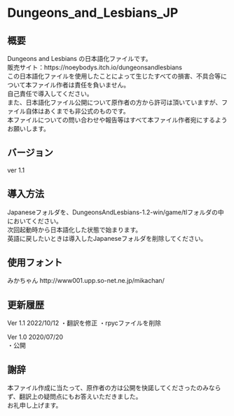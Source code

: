 # Dungeons_and_Lesbians_JP
<h2>概要</h2>
Dungeons and Lesbians の日本語化ファイルです。<br>
販売サイト：https://noeybodys.itch.io/dungeonsandlesbians <br>
この日本語化ファイルを使用したことによって生じたすべての損害、不具合等について本ファイル作者は責任を負いません。<br>
自己責任で導入してください。<br>
また、日本語化ファイル公開について原作者の方から許可は頂いていますが、ファイル自体はあくまでも非公式のものです。<br>
本ファイルについての問い合わせや報告等はすべて本ファイル作者宛にするようお願いします。

<h2>バージョン</h2>
ver 1.1

<h2>導入方法</h2>
Japaneseフォルダを、DungeonsAndLesbians-1.2-win/game/tlフォルダの中においてください。<br>
次回起動時から日本語化した状態で始まります。<br>
英語に戻したいときは導入したJapaneseフォルダを削除してください。<br>

<h2>使用フォント</h2>
みかちゃん http://www001.upp.so-net.ne.jp/mikachan/

<h2>更新履歴</h2>
Ver 1.1 2022/10/12
・翻訳を修正
・rpycファイルを削除

Ver 1.0 2020/07/20<br>
・公開

<h2>謝辞</h2>
本ファイル作成に当たって、原作者の方は公開を快諾してくださったのみならず、翻訳上の疑問点にもお答えいただきました。<br>
お礼申し上げます。
